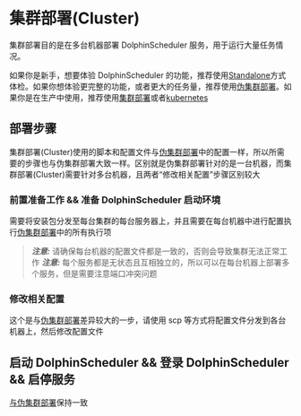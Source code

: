 # 集群部署(Cluster)

集群部署目的是在多台机器部署 DolphinScheduler 服务，用于运行大量任务情况。

如果你是新手，想要体验 DolphinScheduler 的功能，推荐使用[Standalone](standalone.md)方式体检。如果你想体验更完整的功能，或者更大的任务量，推荐使用[伪集群部署](pseudo-cluster.md)。如果你是在生产中使用，推荐使用[集群部署](cluster.md)或者[kubernetes](kubernetes.md)

## 部署步骤

集群部署(Cluster)使用的脚本和配置文件与[伪集群部署](pseudo-cluster.md)中的配置一样，所以所需要的步骤也与伪集群部署大致一样。区别就是伪集群部署针对的是一台机器，而集群部署(Cluster)需要针对多台机器，且两者“修改相关配置”步骤区别较大

### 前置准备工作 && 准备 DolphinScheduler 启动环境

需要将安装包分发至每台集群的每台服务器上，并且需要在每台机器中进行配置执行[伪集群部署](pseudo-cluster.md)中的所有执行项

> **_注意:_** 请确保每台机器的配置文件都是一致的，否则会导致集群无法正常工作
> **_注意:_** 每个服务都是无状态且互相独立的，所以可以在每台机器上部署多个服务，但是需要注意端口冲突问题

### 修改相关配置

这个是与[伪集群部署](pseudo-cluster.md)差异较大的一步，请使用 scp 等方式将配置文件分发到各台机器上，然后修改配置文件

## 启动 DolphinScheduler && 登录 DolphinScheduler && 启停服务

[与伪集群部署](pseudo-cluster.md)保持一致
